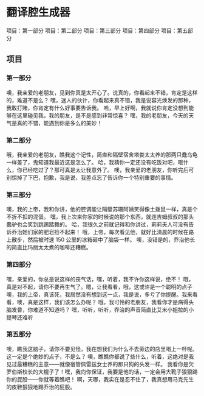 # 翻译腔生成器

项目：第一部分
项目：第二部分
项目：第三部分
项目：第四部分
项目：第五部分

## 项目

### 第一部分

噢，我亲爱的老朋友，见到你真是太开心了。说真的，你看起来不错，肯定是这样的，难道不是么？
嘿，迷人的伙计，你看起来真不错，我是说容光焕发的那种，我敢打赌，你肯定有什么好事要告诉我。
哈，早上好啊，我就说你肯定没想到能够在这里碰见我，我的朋友，是不是感到非常惊喜？
嘿，我的老朋友，今天的天气是真的不错，能遇到你是多么的美妙！

### 第二部分

哦，我亲爱的老朋友，瞧我这个记性，简直和隔壁宿舍塔娄太太养的那两只蠢乌龟 一样差了，鬼知道我最近这是怎么了。
哈，我猜你一定还没有吃饭对吧，哦什么，你已经吃过了？那可真是太让我意外了。
噢，我亲爱的老朋友，你听完后可别惊掉了下巴，抱歉，我是说，我差点忘了告诉你一个特别重要的事情。

### 第三部分

噢，我的上帝，我和你讲，他的腔调能让隔壁苏珊阿姨笑得像土拨鼠一样，真是个不折不扣的混蛋。
嘿，我上次来你家的时候说的那个东西，就连吉姆叔叔的那头蠢驴也会笑到跳踢踏舞的。
哈，我很久之前就记得和你讲过，莉莉夫人可没有告诉乔治她们家的肥皂捡不起来！
哦，上帝，每次看见他，就好比清晨的时候在路上散步，然后被时速 150 公里的冰箱砸中了脑袋一样。
噢，没错是的，乔治他长的简直比玛丽太太煮的咖啡还糟糕。

### 第四部分

嘿，亲爱的，你总是说这样的丧气话，嘿，听着，我不许你这样说，绝不！
哦，真是对不起，请你不要再生气了。嗯，让我看看，哦，这或许是一个聪明的点子
噢，我的上帝，真该死，我居然没有想到这一点，我是说，多亏了你提醒。我来看看，噢，真是这样，我们该怎么办呢？
哦，我可怜的老朋友，我看你才是病得头脑发昏，你难道不知道吗？
嘿，听听，听听，乔治的声音简直比艾米小姐拉的小提琴还难听

### 第五部分

噢，瞧我这脑子，请你不要见怪，我在想我们为什么不去旁边的店里喝上一杯呢。这一定是个绝妙的点子，不是么？
噢，瞧瞧你都说了些什么，听着，这绝对是我见过最糟糕的主意——就像宿管佩雷兹女士养的那只狗的头发一样。
我看你是欠罗伯斯校长的大棍子了！嘿，我向你保证，我要是他的话，一定会用大靴子狠狠踢你的屁股——你就等着瞧吧！
啊，天哪，我实在是忍不住了，我真想用马克先生的皮鞋狠狠地踢乔治的屁股。
